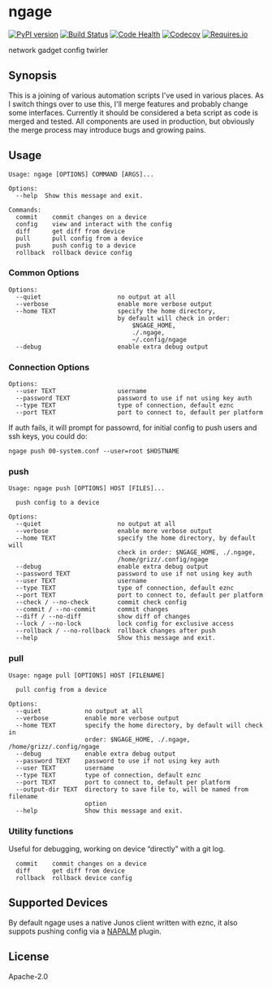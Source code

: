 
# ngage

[![PyPI version](https://badge.fury.io/py/ngage.svg)](https://badge.fury.io/py/ngage)
[![Build Status](https://travis-ci.org/20c/ngage.svg?branch=master)](https://travis-ci.org/20c/ngage)
[![Code Health](https://landscape.io/github/20c/ngage/master/landscape.svg?style=flat)](https://landscape.io/github/20c/ngage/master)
[![Codecov](https://img.shields.io/codecov/c/github/20c/ngage/master.svg?maxAge=2592000)](https://codecov.io/github/20c/ngage)
[![Requires.io](https://img.shields.io/requires/github/20c/ngage.svg?maxAge=2592000)](https://requires.io/github/20c/ngage/requirements)

network gadget config twirler


## Synopsis

This is a joining of various automation scripts I've used in various places. As I switch things over to use this, I'll merge features and probably change some interfaces. Currently it should be considered a beta script as code is merged and tested. All components are used in production, but obviously the merge process may introduce bugs and growing pains.


## Usage

```
Usage: ngage [OPTIONS] COMMAND [ARGS]...

Options:
  --help  Show this message and exit.

Commands:
  commit    commit changes on a device
  config    view and interact with the config
  diff      get diff from device
  pull      pull config from a device
  push      push config to a device
  rollback  rollback device config
```

### Common Options

```
Options:
  --quiet                     no output at all
  --verbose                   enable more verbose output
  --home TEXT                 specify the home directory,
                              by default will check in order:
                                  $NGAGE_HOME,
                                  ./.ngage,
                                  ~/.config/ngage
  --debug                     enable extra debug output
```

### Connection Options

```
Options:
  --user TEXT                 username
  --password TEXT             password to use if not using key auth
  --type TEXT                 type of connection, default eznc
  --port TEXT                 port to connect to, default per platform
```

If auth fails, it will prompt for passowrd, for initial config to push users and ssh keys, you could do:

```
ngage push 00-system.conf --user=root $HOSTNAME
```

### push

```
Usage: ngage push [OPTIONS] HOST [FILES]...

  push config to a device

Options:
  --quiet                     no output at all
  --verbose                   enable more verbose output
  --home TEXT                 specify the home directory, by default will
                              check in order: $NGAGE_HOME, ./.ngage,
                              /home/grizz/.config/ngage
  --debug                     enable extra debug output
  --password TEXT             password to use if not using key auth
  --user TEXT                 username
  --type TEXT                 type of connection, default eznc
  --port TEXT                 port to connect to, default per platform
  --check / --no-check        commit check config
  --commit / --no-commit      commit changes
  --diff / --no-diff          show diff of changes
  --lock / --no-lock          lock config for exclusive access
  --rollback / --no-rollback  rollback changes after push
  --help                      Show this message and exit.
```


### pull

```
Usage: ngage pull [OPTIONS] HOST [FILENAME]

  pull config from a device

Options:
  --quiet            no output at all
  --verbose          enable more verbose output
  --home TEXT        specify the home directory, by default will check in
                     order: $NGAGE_HOME, ./.ngage, /home/grizz/.config/ngage
  --debug            enable extra debug output
  --password TEXT    password to use if not using key auth
  --user TEXT        username
  --type TEXT        type of connection, default eznc
  --port TEXT        port to connect to, default per platform
  --output-dir TEXT  directory to save file to, will be named from filename
                     option
  --help             Show this message and exit.
```

### Utility functions

Useful for debugging, working on device “directly” with a git log.

```
  commit    commit changes on a device
  diff      get diff from device
  rollback  rollback device config
```

## Supported Devices

By default ngage uses a native Junos client written with eznc, it also suppots
pushing config via a [NAPALM](http://napalm.readthedocs.io/en/latest/) plugin.


## License

Apache-2.0

